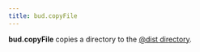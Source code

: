 ```yaml
---
title: bud.copyFile
---
```


**bud.copyFile** copies a directory to the [@dist directory](https://bud.js.org/docs/bud.path).
